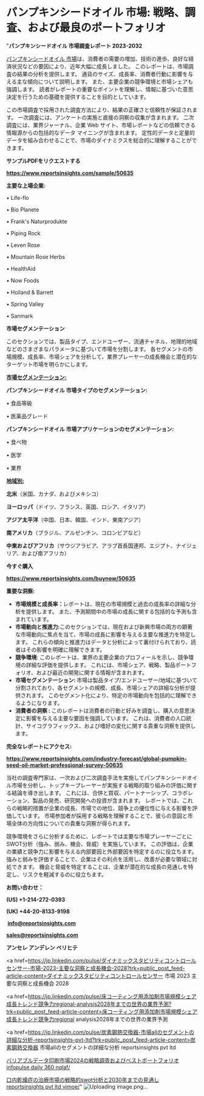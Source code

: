 # パンプキンシードオイル 市場: 戦略、調査、および最良のポートフォリオ

"<strong>パンプキンシードオイル 市場調査レポート 2023-2032</strong>

<a href=https://www.reportsinsights.com/sample/50635>パンプキンシードオイル 市場</a>は、消費者の需要の増加、技術の進歩、良好な経済状況などの要因により、近年大幅に成長しました。 このレポートは、市場調査の結果の分析を提供します。 通貨のサイズ、成長率、消費者行動に影響を与える主な傾向について説明します。 また、主要企業の競争環境と市場シェアも強調します。 読者がレポートの重要なポイントを理解し、情報に基づいた意思決定を行うための基礎を提供することを目的としています。

この市場調査で採用された調査方法により、結果の正確さと信頼性が保証されます。 一次調査には、アンケートの実施と直接の洞察の収集が含まれます。 二次調査には、業界ジャーナル、企業 Web サイト、市場レポートなどの信頼できる情報源からの包括的なデータ マイニングが含まれます。 定性的データと定量的データを組み合わせることで、市場のダイナミクスを総合的に理解することができます。

<strong><b>サンプルPDFをリクエストする</b></strong>

<a href=https://www.reportsinsights.com/sample/50635><strong><u>https://www.reportsinsights.com/sample/50635</u></strong></a>

<strong>主要な上場企業:</strong>

• Life-flo

• Bio Planete

• Frank's Naturprodukte

• Piping Rock

• Leven Rose

• Mountain Rose Herbs

• HealthAid

• Now Foods

• Holland & Barrett

• Spring Valley

• Sanmark

<strong>市場セグメンテーション</strong>

このセクションでは、製品タイプ、エンドユーザー、流通チャネル、地理的地域などのさまざまなパラメータに基づいて市場を分割します。 各セグメントの市場規模、成長率、市場シェアを分析して、業界プレーヤーの成長機会と潜在的なターゲット市場を明らかにします。

<strong><u>市場セグメンテーション</u></strong><strong><u>:</u></strong>

<strong>パンプキンシードオイル 市場タイプのセグメンテーション:</strong>

• 食品等級

• 医薬品グレード

<strong>パンプキンシードオイル 市場アプリケーションのセグメンテーション:</strong>

• 食べ物

• 医学

• 業界

<strong><u>地域別</u></strong><strong><u>:</u></strong>

<strong>北米</strong>（米国、カナダ、およびメキシコ）

<strong>ヨーロッパ</strong>（ドイツ、フランス、英国、ロシア、イタリア）

<strong>アジア太平洋</strong>（中国、日本、韓国、インド、東南アジア）

<strong>南アメリカ</strong>（ブラジル、アルゼンチン、コロンビアなど）

<strong>中東およびアフリカ</strong>（サウジアラビア、アラブ首長国連邦、エジプト、ナイジェリア、および南アフリカ）

<strong>今すぐ購入</strong>

<a href=https://www.reportsinsights.com/buynow/50635><strong><u>https://www.reportsinsights.com/buynow/50635</u></strong></a>

<strong>重要な洞察:</strong>
<ul>
  <li><strong>市場規模と成長率：</strong>レポートは、現在の市場規模と過去の成長率の詳細な分析を提供します。 また、予測期間中の市場の成長に関する包括的な予測も含まれています。</li>
  <li><strong>市場動向と推進力:</strong>このセクションでは、現在および新興市場の両方の顕著な市場動向に焦点を当て、市場の成長に影響を与える主要な推進力を特定します。 これらの傾向と推進力はデータと分析によって裏付けられており、読者はその影響を明確に理解できます。</li>
  <li><strong>競争環境</strong>: このレポートは、業界の主要企業のプロフィールを示し、競争環境の詳細な評価を提供します。 これには、市場シェア、戦略、製品ポートフォリオ、および最近の開発に関する情報が含まれます。</li>
  <li><strong>市場セグメンテーション: </strong>市場は製品タイプ/エンドユーザー/地域に基づいて分割されており、各セグメントの規模、成長、市場シェアの詳細な分析が提供されます。 このセグメント化により、特定の市場動向を包括的に理解できるようになります。</li>
  <li><strong>消費者の洞察 : </strong>このレポートは消費者の行動と好みを調査し、購入の意思決定に影響を与える主要な要因を強調しています。 これは、消費者の人口統計、サイコグラフィックス、および嗜好の変化に関する貴重な洞察を提供します。</li>
</ul>
<strong>完全なレポートにアクセス:</strong>

<a href=https://www.reportsinsights.com/industry-forecast/global-pumpkin-seed-oil-market-professional-survey-50635><strong><u><b>https://www.reportsinsights.com/industry-forecast/global-pumpkin-seed-oil-market-professional-survey-50635</b></u></strong></a>

当社の調査専門家は、一次および二次調査手法を実施してパンプキンシードオイル市場を分析し、トップキープレーヤーが実施する戦略的取り組みの評価に関する結論を導き出します。 これには、合併と買収、パートナーシップ、コラボレーション、製品の発売、研究開発への投資が含まれます。 レポートでは、これらの戦略的措置が企業の成長、市場での地位、競争上の優位性に与える影響を評価しています。 市場参加者が採用する戦略を理解することで、彼らの意図と市場全体の方向性についての貴重な洞察が得られます。

競争環境をさらに分析するために、レポートでは主要な市場プレーヤーごとにSWOT分析（強み、弱み、機会、脅威）を実施しています。 この評価は、企業の業績と競争力に影響を与える内部要因と外部要因を特定するのに役立ちます。 強みと弱みを評価することで、企業はその利点を活用し、改善が必要な領域に対処できます。 機会と脅威を特定することは、企業が潜在的な成長の見通しを特定し、リスクを軽減するのに役立ちます。

<strong>お問い合わせ：</strong>

<strong>(US) +1-214-272-0393</strong>

<strong>(UK) +44-20-8133-9198</strong>

<strong> </strong><a href=info@reportsinsights.com><strong><u>info@reportsinsights.com</u></strong></a>

<a href=sales@reportsinsights.com><strong><u>sales@reportsinsights.com</u></strong></a>

<strong>アンセレ アンデレン ベリヒテ</strong>

<a href=https://jp.linkedin.com/pulse/ダイナミックスタビリティコントロールセンサー-市場-2023-主要な洞察と成長機会-2028?trk=public_post_feed-article-content>ダイナミックスタビリティコントロールセンサー 市場 2023 主要な洞察と成長機会 2028</a>

<a href=https://jp.linkedin.com/pulse/床コーティング用添加剤市場規模シェア成長トレンド競争力regional-analysis2028年までの世界の業界予測?trk=public_post_feed-article-content>床コーティング用添加剤市場規模シェア成長トレンド競争力regional analysis2028年までの世界の業界予測</a>

<a href=https://jp.linkedin.com/pulse/炭素鋼熱交換器-市場allのセグメントの詳細な分析-reportsinsights-pvt-ltd?trk=public_post_feed-article-content>炭素鋼熱交換器 市場allのセグメントの詳細な分析 reportsinsights pvt ltd</a>

<a href=https://www.linkedin.com/pulse/バリアブルデータ印刷市場2024の戦略調査およびベストポートフォリオ-infopulse-daily-360-nqlaf/>バリアブルデータ印刷市場2024の戦略調査およびベストポートフォリオ infopulse daily 360 nqlaf/</a>

<a href=https://www.linkedin.com/pulse/口内乾燥症の治療市場の戦略的swot分析と2030年までの見通し-reportsinsights-pvt-ltd-vjmoe/>口内乾燥症の治療市場の戦略的swot分析と2030年までの見通し reportsinsights pvt ltd vjmoe/</a>"
![Uploading image.png…]()
